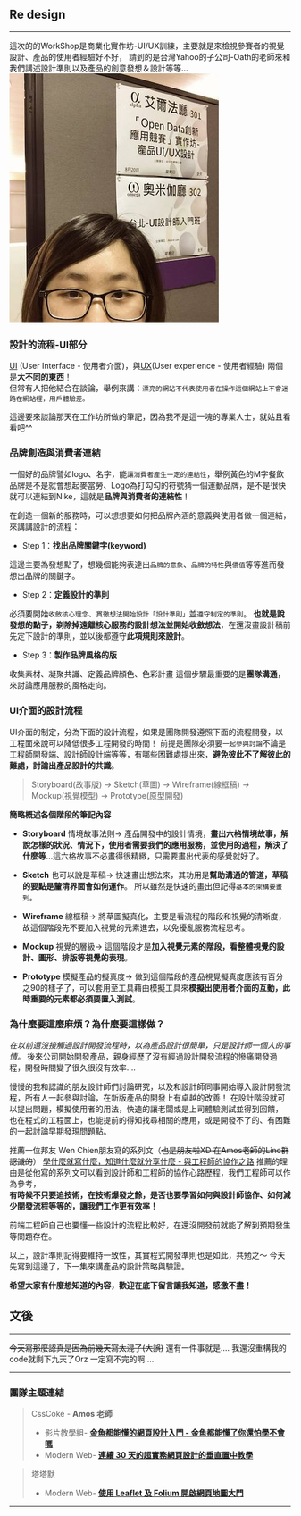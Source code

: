 ## Re design
---

這次的的WorkShop是商業化實作坊-UI/UX訓練，主要就是來檢視參賽者的視覺設計、產品的使用者經驗好不好，
請到的是台灣Yahoo的子公司-Oath的老師來和我們講述設計準則以及產品的創意發想＆設計等等...
![img](https://github.com/tinatyc/King-Ironman-30Day-Challenge/blob/master/2018/article/img/day21_1.jpg?raw=true)
    
   
### 設計的流程-UI部分

[UI](https://zh.wikipedia.org/wiki/%E7%94%A8%E6%88%B7%E7%95%8C%E9%9D%A2) (User Interface - 使用者介面)，與[UX](https://zh.wikipedia.org/wiki/%E4%BD%BF%E7%94%A8%E8%80%85%E7%B6%93%E9%A9%97)(User experience - 使用者經驗) 兩個是**大不同的東西**！    
但常有人把他結合在談論，舉例來講：`漂亮的網站不代表使用者在操作這個網站上不會迷路在網站裡，用戶體驗差。`
     
這邊要來談論那天在工作坊所做的筆記，因為我不是這一塊的專業人士，就姑且看看吧^^
    
     
### 品牌創造與消費者連結

一個好的品牌譬如logo、名字，能`讓消費者產生一定的連結性`，舉例黃色的M字餐飲品牌是不是就會想起麥當勞、Logo為打勾勾的符號猜一個運動品牌，是不是很快就可以連結到Nike，這就是**品牌與消費者的連結性**！

在創造一個新的服務時，可以想想要如何把品牌內涵的意義與使用者做一個連結，來講講設計的流程：

- Step 1：**找出品牌關鍵字(keyword)**

這邊主要為發想點子，想幾個能夠表達出`品牌的意象`、`品牌的特性`與`價值`等等進而發想出品牌的關鍵字。

- Step 2：**定義設計的準則**

必須要開始`收斂核心理念`、`貫徹想法開始設計「設計準則」`並`遵守制定的準則`。
**也就是說發想的點子，剃除掉遠離核心服務的設計想法並開始收斂想法**，在還沒畫設計稿前先定下設計的準則，並以後都遵守**此項規則來設計**。

- Step 3：**製作品牌風格的版**

收集素材、凝聚共識、定義品牌顏色、色彩計畫
這個步驟最重要的是**團隊溝通**，來討論應用服務的風格走向。
    
     
### UI介面的設計流程

UI介面的制定，分為下面的設計流程，如果是團隊開發遵照下面的流程開發，以工程面來說可以降低很多工程開發的時間！
前提是團隊必須要`一起參與討論`不論是工程師開發端、設計師設計端等等，有哪些困難處提出來，**避免彼此不了解彼此的難處，討論出產品設計的共識**。

> Storyboard(故事版) → Sketch(草圖) → Wireframe(線框稿) → Mockup(視覺模型) → Prototype(原型開發)

**簡略概述各個階段的筆記內容**

- **Storyboard**
情境故事法則→ 產品開發中的設計情境，**畫出六格情境故事，解說怎樣的狀況、情況下，使用者需要我們的應用服務，並使用的過程，解決了什麼等**...這六格故事不必畫得很精緻，只需要畫出代表的感覺就好了。

- **Sketch**
也可以說是草稿→ 快速畫出想法來，其功用是**幫助溝通的管道，草稿的要點是釐清界面會如何運作**。
所以雖然是快速的畫出但記得`基本的架構要畫到`。

- **Wireframe**
線框稿→ 將草圖擬真化，主要是看流程的階段和視覺的清晰度，故這個階段先不要加入視覺的元素進去，以免擾亂服務流程思考。

- **Mockup**
視覺的層級→ 這個階段才是**加入視覺元素的階段，看整體視覺的設計、圖形、排版等視覺的表現**。

- **Prototype**
模擬產品的擬真度→ 做到這個階段的產品視覺擬真度應該有百分之90的樣子了，可以套用至工具藉由模擬工具來**模擬出使用者介面的互動，此時重要的元素都必須要置入測試**。
   
   
### 為什麼要這麼麻煩？為什麼要這樣做？

_在以前還沒接觸過設計開發流程時，以為產品設計很簡單，只是設計師一個人的事情。_
後來公司開始開發產品，親身經歷了沒有經過設計開發流程的慘痛開發過程，開發時間變了很久很沒有效率....

慢慢的我和認識的朋友設計師們討論研究，以及和設計師同事開始導入設計開發流程，所有人一起參與討論，在新版產品的開發上有卓越的改善！
在設計階段就可以提出問題，模擬使用者的用法，快速的讓老闆或是上司體驗測試並得到回饋，
也在程式的工程面上，也能提前的得知找尋相關的應用，或是開發不了的、有困難的一起討論早期發現問題點。

推薦一位邦友 Wen Chien朋友寫的系列文（~~也是朋友啦XD 在Amos老師的Line群認識的~~）
[學什麼就寫什麼，知道什麼就分享什麼 - 與工程師的協作之路](https://ithelp.ithome.com.tw/users/20112529/ironman/2059)
推薦的理由是從他寫的系列文可以看到設計師和工程師的協作心路歷程，我們工程師可以作為參考，    
**有時候不只要追技術，在技術爆發之餘，是否也要學習如何與設計師協作、如何減少開發流程等等的，讓我們工作更有效率！**

前端工程師自己也要懂一些設計的流程比較好，在還沒開發前就能了解到預期發生等問題存在。

以上，設計準則記得要維持一致性，其實程式開發準則也是如此，共勉之～
今天先寫到這邊了，下一集來講產品的設計策略與驗證。

**希望大家有什麼想知道的內容，歡迎在底下留言讓我知道，感激不盡！**
    
    
## 文後

---

~~今天寫那麼認真是因為前幾天寫太混了(大誤)~~
還有一件事就是....
我還沒重構我的code就剩下九天了Orz
一定寫不完的啊....

---

### 團隊主題連結

> CssCoke - **Amos 老師**
>
> - 影片教學組- **[金魚都能懂的網頁設計入門 - 金魚都能懂了你還怕學不會嗎](https://ithelp.ithome.com.tw/users/20112550/ironman/2072)**
> - Modern Web- **[連續 30 天的超實務網頁設計的垂直置中教學](https://ithelp.ithome.com.tw/users/20112550/ironman/2092)**

> 塔塔默
>
> - Modern Web- **[使用 Leaflet 及 Folium 開啟網頁地圖大門](https://ithelp.ithome.com.tw/users/20112552/ironman/2074)**

---
